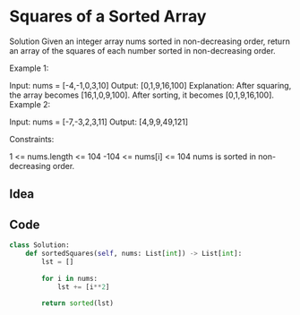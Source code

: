 # Squares of a Sorted Array

Solution
Given an integer array nums sorted in non-decreasing order, return an array of the squares of each number sorted in non-decreasing order.

 

Example 1:

Input: nums = [-4,-1,0,3,10]
Output: [0,1,9,16,100]
Explanation: After squaring, the array becomes [16,1,0,9,100].
After sorting, it becomes [0,1,9,16,100].
Example 2:

Input: nums = [-7,-3,2,3,11]
Output: [4,9,9,49,121]
 

Constraints:

1 <= nums.length <= 104
-104 <= nums[i] <= 104
nums is sorted in non-decreasing order.<br>

## Idea

## Code
```python
class Solution:
    def sortedSquares(self, nums: List[int]) -> List[int]:
        lst = []
        
        for i in nums:
            lst += [i**2]
            
        return sorted(lst)
```
 